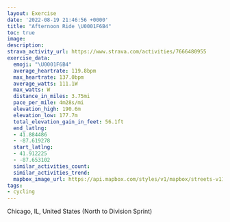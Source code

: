 ```yaml
---
layout: Exercise
date: '2022-08-19 21:46:56 +0000'
title: "Afternoon Ride \U0001F6B4"
toc: true
image:
description:
strava_activity_url: https://www.strava.com/activities/7666480955
exercise_data:
  emoji: "\U0001F6B4"
  average_heartrate: 119.8bpm
  max_heartrate: 137.0bpm
  average_watts: 111.1W
  max_watts: W
  distance_in_miles: 3.75mi
  pace_per_mile: 4m28s/mi
  elevation_high: 190.6m
  elevation_low: 177.7m
  total_elevation_gain_in_feet: 56.1ft
  end_latlng:
  - 41.884486
  - -87.619278
  start_latlng:
  - 41.912225
  - -87.653102
  similar_activities_count:
  similar_activities_trend:
  mapbox_image_url: https://api.mapbox.com/styles/v1/mapbox/streets-v11/static/path-5+787af2-1.0(k~x~F%7Cv~uORBFE%7C%40EBIC%7D%40BeBCOCeA%40QCaCJm%40FQTWdAcBh%40c%40%40G%5Ca%40b%40%7B%40hAgBf%40g%40FWHOEIRSXm%40d%40u%40%60%40e%40T%5D%60%40g%40xA_Ch%40u%40DOT%5BREVm%40j%40m%40%3FIj%40_AP_%40%60%40e%40lDcG%7CAaCP%5B%5Cg%40RSRc%40b%40m%40r%40mAn%40u%40HEPOTg%40RUh%40u%40Rm%40RYz%40aA%3FOLc%40d%40u%40Fq%40AU%40yCCmBWyBAg%40DiACu%40%3FoEDQ%40QGmBB%5DDGNDHCf%40VTCXFJ%3FPFP%40NEfBEPB%5CAv%40B%60%40IX%40x%40ExAS%3FDH%3F%7CBOLBbBOtA%40RBl%40EfBCvDALBL%3Fx%40H%60%40%3FRBnBSnA%40n%40Kn%40BJDj%40GL%40d%40CLC%60DMLFh%40DFEZCHBZD%60BKj%40Dv%40EtBBd%40ELDXC%60%40Dt%40Cr%40%40%60AA%5CDNAVI%60%40A%60%40ERDBHP%3FEFJBBF%60%40PMwA%60Ev%40dA%5BXRZBFYFGFFTEH%40EET%3FVEEB%40M%5CBLHl%40Aj%40WRJDCl%40FNN%40MFBHCNKFKFA%40%5CFADJJBBGDsE%3FFi%40FA%5BP%5DDESQSCVWEEQ%3F_%40e%40o%40eA%5Bu%40AgAKBr%40e%40AIZELQrAYSn%40WDQcC%3F%5D%40Y%3Fq%40H%7B%40A_%40%40y%40HOEw%40Ds%40AGDSGK%3FQQES%40a%40CfAY%40%5DAYKgAQQOg%40t%40e%40C%5BH_%40AQFI%3FGLu%40IOWIEOCMBu%40G%5DBo%40AKCOIII%40AOBu%40RUCKEOMy%40Cu%40FUDC%40QD%40%3FIDC%3FKMaAGOA_%40H%5B%40cAJ_%40L%3Fd%40JP%3FNL%5EA%40EJIF%40DCV%40%40ESg%40HFNXPUNIBGLm%40B%5D%3Fc%40H%7B%40Ek%40IqCIw%40GyBCIECD%40FGJQ%3FTFJ%3FIJKBCD%3F%40K),pin-s-s+e5b22e(-87.65311,41.91222),pin-s-f+89ae00(-87.61927999999997,41.88448)/auto/800x800?access_token=pk.eyJ1Ijoiam9zaGJlY2ttYW4iLCJhIjoiY205eWR2aDd1MWZ6djJrbXc4a3M0bWZleiJ9.XiG9OWkNcZk2QzjJbxLB4A
tags:
- cycling
---
```




Chicago, IL, United States (North to Division Sprint)
